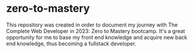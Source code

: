 # zero-to-mastery
This repository was created in order to document my journey with The Complete Web Developer in 2023: Zero to Mastery bootcamp. It's a great opportunity for me to base my front end knowledge and acquire new back end knowledge, thus becoming a fullstack developer.

